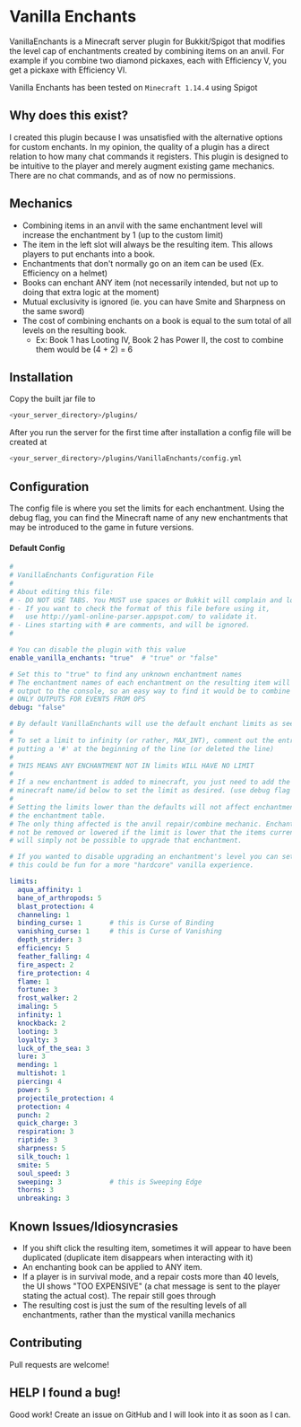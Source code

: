# Vanilla Enchants

VanillaEnchants is a Minecraft server plugin for Bukkit/Spigot that modifies the level cap of enchantments created by combining items on an anvil. For example if you combine two diamond pickaxes, each with Efficiency V, you get a pickaxe with Efficiency VI.

Vanilla Enchants has been tested on `Minecraft 1.14.4` using Spigot

## Why does this exist?

I created this plugin because I was unsatisfied with the alternative options for custom enchants. In my opinion, the quality of a plugin has a direct relation to how many chat commands it registers. This plugin is designed to be intuitive to the player and merely augment existing game mechanics. There are no chat commands, and as of now no permissions.

## Mechanics

- Combining items in an anvil with the same enchantment level will increase the enchantment by 1 (up to the custom limit)
- The item in the left slot will always be the resulting item. This allows players to put enchants into a book.
- Enchantments that don't normally go on an item can be used (Ex. Efficiency on a helmet)
- Books can enchant ANY item (not necessarily intended, but not up to doing that extra logic at the moment)
- Mutual exclusivity is ignored (ie. you can have Smite and Sharpness on the same sword)
- The cost of combining enchants on a book is equal to the sum total of all levels on the resulting book.
  - Ex: Book 1 has Looting IV, Book 2 has Power II, the cost to combine them would be (4 + 2) = 6

## Installation

Copy the built jar file to

```bash
<your_server_directory>/plugins/
```

After you run the server for the first time after installation a config file will be created at

```bash
<your_server_directory>/plugins/VanillaEnchants/config.yml
```

## Configuration

The config file is where you set the limits for each enchantment. Using the debug flag, you can find the Minecraft name of any new enchantments that may be introduced to the game in future versions.

#### Default Config
```yaml
#
# VanillaEnchants Configuration File
#
# About editing this file:
# - DO NOT USE TABS. You MUST use spaces or Bukkit will complain and log errors.
# - If you want to check the format of this file before using it,
#   use http://yaml-online-parser.appspot.com/ to validate it.
# - Lines starting with # are comments, and will be ignored.
#

# You can disable the plugin with this value
enable_vanilla_enchants: "true"  # "true" or "false"

# Set this to "true" to find any unknown enchantment names
# The enchantment names of each enchantment on the resulting item will be
# output to the console, so an easy way to find it would be to combine two books.
# ONLY OUTPUTS FOR EVENTS FROM OPS
debug: "false"

# By default VanillaEnchants will use the default enchant limits as seen below. (as of 1.14.4)
#
# To set a limit to infinity (or rather, MAX_INT), comment out the entry by
# putting a '#' at the beginning of the line (or deleted the line)
#
# THIS MEANS ANY ENCHANTMENT NOT IN limits WILL HAVE NO LIMIT
#
# If a new enchantment is added to minecraft, you just need to add the enchantment's
# minecraft name/id below to set the limit as desired. (use debug flag to find it!)
#
# Setting the limits lower than the defaults will not affect enchantments from
# the enchantment table.
# The only thing affected is the anvil repair/combine mechanic. Enchantments will
# not be removed or lowered if the limit is lower that the items current level, it
# will simply not be possible to upgrade that enchantment.

# If you wanted to disable upgrading an enchantment's level you can set the limit to 1 (or 0)
# this could be fun for a more "hardcore" vanilla experience.

limits:
  aqua_affinity: 1
  bane_of_arthropods: 5
  blast_protection: 4
  channeling: 1
  binding_curse: 1       # this is Curse of Binding
  vanishing_curse: 1     # this is Curse of Vanishing
  depth_strider: 3
  efficiency: 5
  feather_falling: 4
  fire_aspect: 2
  fire_protection: 4
  flame: 1
  fortune: 3
  frost_walker: 2
  imaling: 5
  infinity: 1
  knockback: 2
  looting: 3
  loyalty: 3
  luck_of_the_sea: 3
  lure: 3
  mending: 1
  multishot: 1
  piercing: 4
  power: 5
  projectile_protection: 4
  protection: 4
  punch: 2
  quick_charge: 3
  respiration: 3
  riptide: 3
  sharpness: 5
  silk_touch: 1
  smite: 5
  soul_speed: 3
  sweeping: 3            # this is Sweeping Edge
  thorns: 3
  unbreaking: 3

```

## Known Issues/Idiosyncrasies
- If you shift click the resulting item, sometimes it will appear to have been duplicated (duplicate item disappears when interacting with it)
- An enchanting book can be applied to ANY item.
- If a player is in survival mode, and a repair costs more than 40 levels, the UI shows "TOO EXPENSIVE" (a chat message is sent to the player stating the actual cost). The repair still goes through
- The resulting cost is just the sum of the resulting levels of all enchantments, rather than the mystical vanilla mechanics

## Contributing
Pull requests are welcome!

## HELP I found a bug!
Good work! Create an issue on GitHub and I will look into it as soon as I can.
